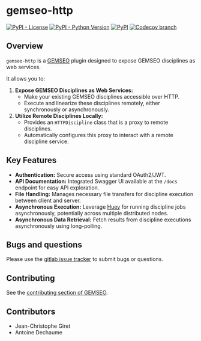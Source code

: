<!--
Copyright 2021 IRT Saint Exupéry, https://www.irt-saintexupery.com

This work is licensed under the Creative Commons Attribution-ShareAlike 4.0
International License. To view a copy of this license, visit
http://creativecommons.org/licenses/by-sa/4.0/ or send a letter to Creative
Commons, PO Box 1866, Mountain View, CA 94042, USA.
-->

# gemseo-http

[![PyPI - License](https://img.shields.io/pypi/l/gemseo-http)](https://www.gnu.org/licenses/lgpl-3.0.en.html)
[![PyPI - Python Version](https://img.shields.io/pypi/pyversions/gemseo-http)](https://pypi.org/project/gemseo-http/)
[![PyPI](https://img.shields.io/pypi/v/gemseo-http)](https://pypi.org/project/gemseo-http/)
[![Codecov branch](https://img.shields.io/codecov/c/gitlab/gemseo:dev/gemseo-http/develop)](https://app.codecov.io/gl/gemseo:dev/gemseo-http)

## Overview

`gemseo-http` is a [GEMSEO](https://gemseo.readthedocs.io/en/stable/) plugin designed to expose GEMSEO disciplines as web services.

It allows you to:

1.  **Expose GEMSEO Disciplines as Web Services:**
    *   Make your existing GEMSEO disciplines accessible over HTTP.
    *   Execute and linearize these disciplines remotely, either synchronously or asynchronously.
2.  **Utilize Remote Disciplines Locally:**
    *   Provides an `HTTPDiscipline` class that is a proxy to remote disciplines.
    *   Automatically configures this proxy to interact with a remote discipline service.

## Key Features

*   **Authentication:** Secure access using standard OAuth2/JWT.
*   **API Documentation:** Integrated Swagger UI available at the `/docs` endpoint for easy API exploration.
*   **File Handling:** Manages necessary file transfers for discipline execution between client and server.
*   **Asynchronous Execution:** Leverage [Huey](https://huey.readthedocs.io/en/latest/) for running discipline jobs asynchronously, potentially across multiple distributed nodes.
*   **Asynchronous Data Retrieval:** Fetch results from discipline executions asynchronously using long-polling.


## Bugs and questions

Please use the [gitlab issue tracker](https://gitlab.com/gemseo/dev/gemseo-http/-/issues)
to submit bugs or questions.

## Contributing

See the [contributing section of GEMSEO](https://gemseo.readthedocs.io/en/stable/software/developing.html#dev).

## Contributors

- Jean-Christophe Giret
- Antoine Dechaume
